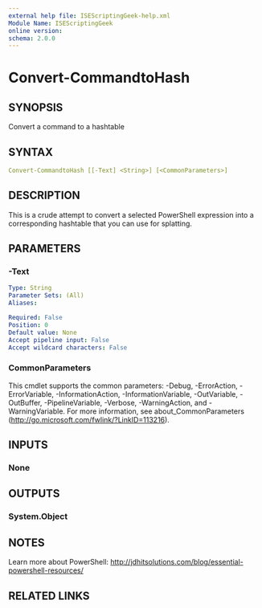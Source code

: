 ```yaml
---
external help file: ISEScriptingGeek-help.xml
Module Name: ISEScriptingGeek
online version:
schema: 2.0.0
---
```


# Convert-CommandtoHash

## SYNOPSIS

Convert a command to a hashtable

## SYNTAX

```yaml
Convert-CommandtoHash [[-Text] <String>] [<CommonParameters>]
```

## DESCRIPTION

This is a crude attempt to convert a selected PowerShell expression into a corresponding hashtable that you can use for splatting.

## PARAMETERS

### -Text

```yaml
Type: String
Parameter Sets: (All)
Aliases:

Required: False
Position: 0
Default value: None
Accept pipeline input: False
Accept wildcard characters: False
```

### CommonParameters

This cmdlet supports the common parameters: -Debug, -ErrorAction, -ErrorVariable, -InformationAction, -InformationVariable, -OutVariable, -OutBuffer, -PipelineVariable, -Verbose, -WarningAction, and -WarningVariable.
For more information, see about_CommonParameters (http://go.microsoft.com/fwlink/?LinkID=113216).

## INPUTS

### None

## OUTPUTS

### System.Object

## NOTES

Learn more about PowerShell: http://jdhitsolutions.com/blog/essential-powershell-resources/

## RELATED LINKS
